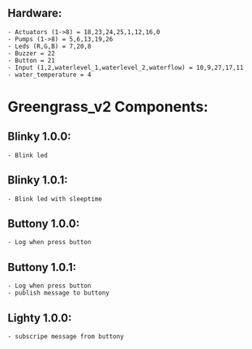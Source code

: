 ## Hardware:

    - Actuators (1->8) = 18,23,24,25,1,12,16,0
    - Pumps (1->8) = 5,6,13,19,26
    - Leds (R,G,B) = 7,20,8
    - Buzzer = 22
    - Button = 21
    - Input (1,2,waterlevel_1,waterlevel_2,waterflow) = 10,9,27,17,11
    - water_temperature = 4

# Greengrass_v2 Components:

## Blinky 1.0.0:

    - Blink led

## Blinky 1.0.1:

    - Blink led with sleeptime

## Buttony 1.0.0:

    - Log when press button

## Buttony 1.0.1:

    - Log when press button
    - publish message to buttony

## Lighty 1.0.0:

    - subscripe message from buttony


